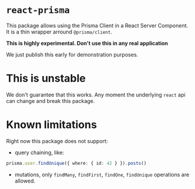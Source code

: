 # `react-prisma`

This package allows using the Prisma Client in a React Server Component.
It is a thin wrapper arround `@prisma/client`.

**This is highly experimental. Don't use this in any real application**

We just publish this early for demonstration purposes.

# This is unstable

We don't guarantee that this works. Any moment the underlying `react` api can change and break this package.

# Known limitations

Right now this package does not support:

- query chaining, like:

```ts
prisma.user.findUnique({ where: { id: 42 } }).posts()
```

- mutations, only `findMany`, `findFirst`, `findOne`, `findUnique` operations are allowed.
